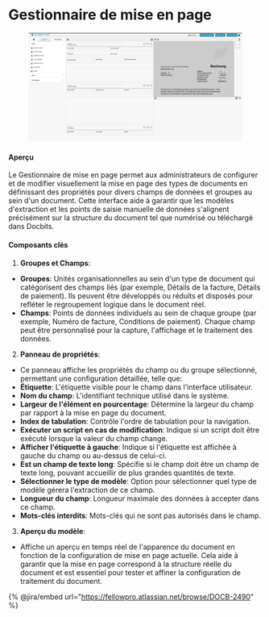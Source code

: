 # Gestionnaire de mise en page

<figure><img src="../../../../.gitbook/assets/Bildschirmfoto 2024-05-08 um 08.46.24.png" alt=""><figcaption></figcaption></figure>

#### Aperçu

Le Gestionnaire de mise en page permet aux administrateurs de configurer et de modifier visuellement la mise en page des types de documents en définissant des propriétés pour divers champs de données et groupes au sein d'un document. Cette interface aide à garantir que les modèles d'extraction et les points de saisie manuelle de données s'alignent précisément sur la structure du document tel que numérisé ou téléchargé dans Docbits.

#### Composants clés

1. **Groupes et Champs**:
* **Groupes**: Unités organisationnelles au sein d'un type de document qui catégorisent des champs liés (par exemple, Détails de la facture, Détails de paiement). Ils peuvent être développés ou réduits et disposés pour refléter le regroupement logique dans le document réel.
* **Champs**: Points de données individuels au sein de chaque groupe (par exemple, Numéro de facture, Conditions de paiement). Chaque champ peut être personnalisé pour la capture, l'affichage et le traitement des données.
2. **Panneau de propriétés**:
* Ce panneau affiche les propriétés du champ ou du groupe sélectionné, permettant une configuration détaillée, telle que:
* **Étiquette**: L'étiquette visible pour le champ dans l'interface utilisateur.
* **Nom du champ**: L'identifiant technique utilisé dans le système.
* **Largeur de l'élément en pourcentage**: Détermine la largeur du champ par rapport à la mise en page du document.
* **Index de tabulation**: Contrôle l'ordre de tabulation pour la navigation.
* **Exécuter un script en cas de modification**: Indique si un script doit être exécuté lorsque la valeur du champ change.
* **Afficher l'étiquette à gauche**: Indique si l'étiquette est affichée à gauche du champ ou au-dessus de celui-ci.
* **Est un champ de texte long**: Spécifie si le champ doit être un champ de texte long, pouvant accueillir de plus grandes quantités de texte.
* **Sélectionner le type de modèle**: Option pour sélectionner quel type de modèle gérera l'extraction de ce champ.
* **Longueur du champ**: Longueur maximale des données à accepter dans ce champ.
* **Mots-clés interdits**: Mots-clés qui ne sont pas autorisés dans le champ.
3. **Aperçu du modèle**:
* Affiche un aperçu en temps réel de l'apparence du document en fonction de la configuration de mise en page actuelle. Cela aide à garantir que la mise en page correspond à la structure réelle du document et est essentiel pour tester et affiner la configuration de traitement du document.

{% @jira/embed url="https://fellowpro.atlassian.net/browse/DOCB-2490" %}
